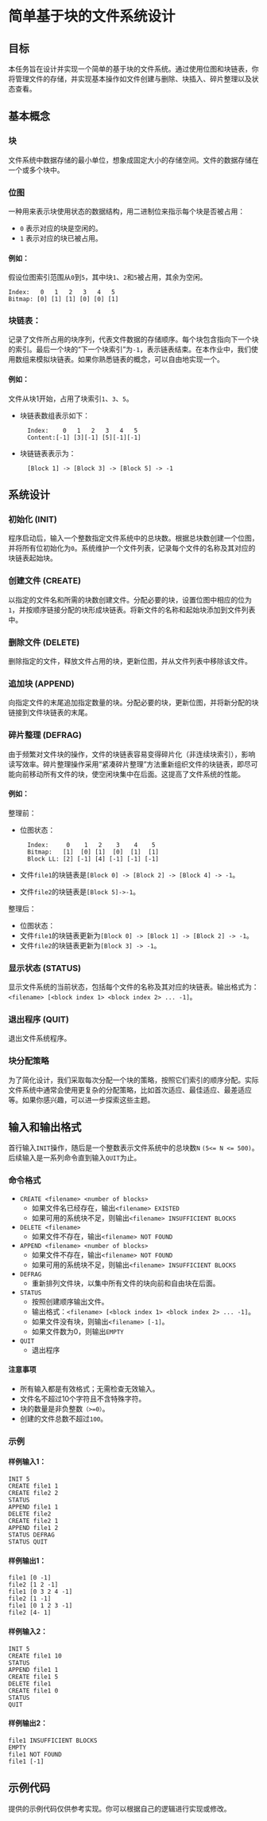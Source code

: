 # 简单基于块的文件系统设计
## 目标
本任务旨在设计并实现一个简单的基于块的文件系统。通过使用位图和块链表，你将管理文件的存储，并实现基本操作如文件创建与删除、块插入、碎片整理以及状态查看。

## 基本概念
### 块
文件系统中数据存储的最小单位，想象成固定大小的存储空间。文件的数据存储在一个或多个块中。

### 位图
一种用来表示块使用状态的数据结构，用二进制位来指示每个块是否被占用：
- `0` 表示对应的块是空闲的。
- `1` 表示对应的块已被占用。
#### 例如：
假设位图索引范围从`0`到`5`，其中块`1`、`2`和`5`被占用，其余为空闲。

    Index:   0   1   2   3   4   5
    Bitmap: [0] [1] [1] [0] [0] [1]

### 块链表：
记录了文件所占用的块序列，代表文件数据的存储顺序。每个块包含指向下一个块的索引。最后一个块的“下一个块索引”为`-1`，表示链表结束。在本作业中，我们使用数组来模拟块链表。如果你熟悉链表的概念，可以自由地实现一个。

#### 例如：
文件从块1开始，占用了块索引`1`、`3`、`5`。
- 块链表数组表示如下：

        Index:    0   1   2   3   4   5
        Content:[-1] [3][-1] [5][-1][-1]

- 块链链表表示为：

        [Block 1] -> [Block 3] -> [Block 5] -> -1

## 系统设计
### 初始化 (INIT)
程序启动后，输入一个整数指定文件系统中的总块数。根据总块数创建一个位图，并将所有位初始化为`0`。系统维护一个文件列表，记录每个文件的名称及其对应的块链表起始块。

### 创建文件 (CREATE)
以指定的文件名和所需的块数创建文件。分配必要的块，设置位图中相应的位为`1`，并按顺序链接分配的块形成块链表。将新文件的名称和起始块添加到文件列表中。

### 删除文件 (DELETE)
删除指定的文件，释放文件占用的块，更新位图，并从文件列表中移除该文件。

### 追加块 (APPEND)
向指定文件的末尾追加指定数量的块。分配必要的块，更新位图，并将新分配的块链接到文件块链表的末尾。

### 碎片整理 (DEFRAG)
由于频繁对文件块的操作，文件的块链表容易变得碎片化（非连续块索引），影响读写效率。碎片整理操作采用“紧凑碎片整理”方法重新组织文件的块链表，即尽可能向前移动所有文件的块，使空闲块集中在后面。这提高了文件系统的性能。

#### 例如：
整理前：
- 位图状态：

        Index:     0    1   2    3    4    5
        Bitmap:   [1]  [0] [1]  [0]  [1]  [1]
        Block LL: [2] [-1] [4] [-1] [-1] [-1]

- 文件`file1`的块链表是`[Block 0] -> [Block 2] -> [Block 4] -> -1`。
- 文件`file2`的块链表是`[Block 5]->-1`。

整理后：
- 位图状态：
- 文件`file1`的块链表更新为`[Block 0] -> [Block 1] -> [Block 2] -> -1`。
- 文件`file2`的块链表更新为`[Block 3] -> -1`。
### 显示状态 (STATUS)
显示文件系统的当前状态，包括每个文件的名称及其对应的块链表。输出格式为：`<filename> [<block index 1> <block index 2> ... -1]`。

### 退出程序 (QUIT)
退出文件系统程序。

### 块分配策略
为了简化设计，我们采取每次分配一个块的策略，按照它们索引的顺序分配。实际文件系统中通常会使用更复杂的分配策略，比如首次适应、最佳适应、最差适应等。如果你感兴趣，可以进一步探索这些主题。

## 输入和输出格式
首行输入`INIT`操作，随后是一个整数表示文件系统中的总块数`N` `(5<= N <= 500)`。后续输入是一系列命令直到输入`QUIT`为止。

### 命令格式
- `CREATE <filename> <number of blocks>`
    - 如果文件名已经存在，输出`<filename> EXISTED`
    - 如果可用的系统块不足，则输出`<filename> INSUFFICIENT BLOCKS`
- `DELETE <filename>`
    - 如果文件不存在，输出`<filename> NOT FOUND`
- `APPEND <filename> <number of blocks>`
    - 如果文件不存在，输出`<filename> NOT FOUND`
    - 如果可用的系统块不足，则输出`<filename> INSUFFICIENT BLOCKS`
- `DEFRAG`
    - 重新排列文件块，以集中所有文件的块向前和自由块在后面。
- `STATUS`
    - 按照创建顺序输出文件。
    - 输出格式：`<filename> [<block index 1> <block index 2> ... -1]`。
    - 如果文件没有块，则输出`<filename> [-1]`。
    - 如果文件数为0，则输出`EMPTY`
- `QUIT`
    - 退出程序
#### 注意事项
- 所有输入都是有效格式；无需检查无效输入。
- 文件名不超过10个字符且不含特殊字符。
- 块的数量是非负整数`（>=0）`。
- 创建的文件总数不超过`100`。
### 示例
#### 样例输入1：
    INIT 5 
    CREATE file1 1 
    CREATE file2 2 
    STATUS 
    APPEND file1 1 
    DELETE file2 
    CREATE file2 1 
    APPEND file1 2 
    STATUS DEFRAG 
    STATUS QUIT
#### 样例输出1：
    file1 [0 -1] 
    file2 [1 2 -1] 
    file1 [0 3 2 4 -1] 
    file2 [1 -1] 
    file1 [0 1 2 3 -1] 
    file2 [4- 1]
#### 样例输入2：
    INIT 5
    CREATE file1 10
    STATUS
    APPEND file1 1
    CREATE file1 5
    DELETE file1
    CREATE file1 0
    STATUS
    QUIT
#### 样例输出2：
    file1 INSUFFICIENT BLOCKS
    EMPTY
    file1 NOT FOUND
    file1 [-1]

## 示例代码
提供的示例代码仅供参考实现。你可以根据自己的逻辑进行实现或修改。

